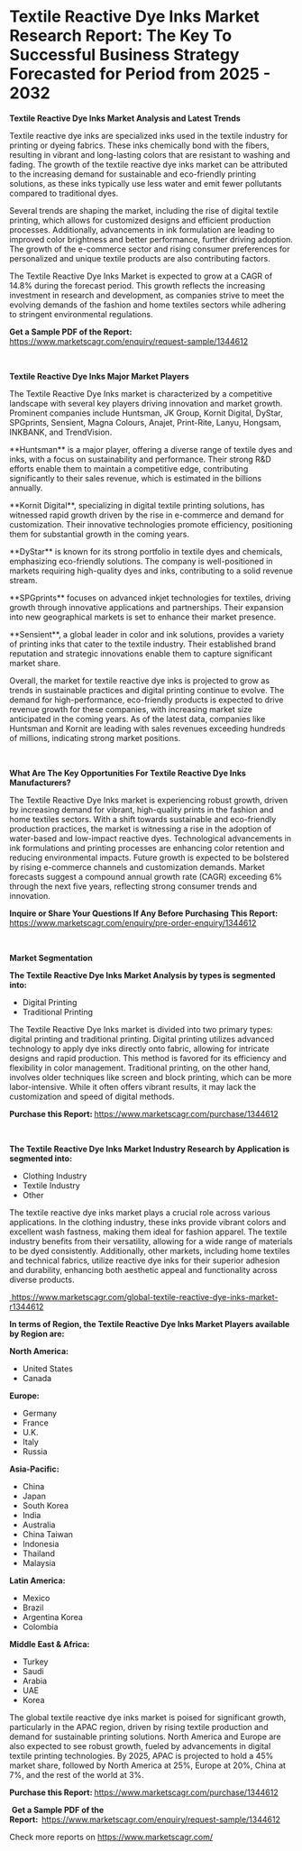 <p><h1>Textile Reactive Dye Inks Market Research Report: The Key To Successful Business Strategy Forecasted for Period from 2025 - 2032</h1></p><p><strong>Textile Reactive Dye Inks Market Analysis and Latest Trends</strong></p>
<p><p>Textile reactive dye inks are specialized inks used in the textile industry for printing or dyeing fabrics. These inks chemically bond with the fibers, resulting in vibrant and long-lasting colors that are resistant to washing and fading. The growth of the textile reactive dye inks market can be attributed to the increasing demand for sustainable and eco-friendly printing solutions, as these inks typically use less water and emit fewer pollutants compared to traditional dyes.</p><p>Several trends are shaping the market, including the rise of digital textile printing, which allows for customized designs and efficient production processes. Additionally, advancements in ink formulation are leading to improved color brightness and better performance, further driving adoption. The growth of the e-commerce sector and rising consumer preferences for personalized and unique textile products are also contributing factors.</p><p>The Textile Reactive Dye Inks Market is expected to grow at a CAGR of 14.8% during the forecast period. This growth reflects the increasing investment in research and development, as companies strive to meet the evolving demands of the fashion and home textiles sectors while adhering to stringent environmental regulations.</p></p>
<p><strong>Get a Sample PDF of the Report:&nbsp;</strong> <a href="https://www.marketscagr.com/enquiry/request-sample/1344612?utm_campaign=2650&utm_medium=2&utm_source=Github&utm_content=ia&utm_term=24032025&utm_id=textile-reactive-dye-inks">https://www.marketscagr.com/enquiry/request-sample/1344612</a></p>
<p>&nbsp;</p>
<p><strong>Textile Reactive Dye Inks Major Market Players</strong></p>
<p><p>The Textile Reactive Dye Inks market is characterized by a competitive landscape with several key players driving innovation and market growth. Prominent companies include Huntsman, JK Group, Kornit Digital, DyStar, SPGprints, Sensient, Magna Colours, Anajet, Print-Rite, Lanyu, Hongsam, INKBANK, and TrendVision.</p><p>**Huntsman** is a major player, offering a diverse range of textile dyes and inks, with a focus on sustainability and performance. Their strong R&D efforts enable them to maintain a competitive edge, contributing significantly to their sales revenue, which is estimated in the billions annually.</p><p>**Kornit Digital**, specializing in digital textile printing solutions, has witnessed rapid growth driven by the rise in e-commerce and demand for customization. Their innovative technologies promote efficiency, positioning them for substantial growth in the coming years.</p><p>**DyStar** is known for its strong portfolio in textile dyes and chemicals, emphasizing eco-friendly solutions. The company is well-positioned in markets requiring high-quality dyes and inks, contributing to a solid revenue stream.</p><p>**SPGprints** focuses on advanced inkjet technologies for textiles, driving growth through innovative applications and partnerships. Their expansion into new geographical markets is set to enhance their market presence.</p><p>**Sensient**, a global leader in color and ink solutions, provides a variety of printing inks that cater to the textile industry. Their established brand reputation and strategic innovations enable them to capture significant market share.</p><p>Overall, the market for textile reactive dye inks is projected to grow as trends in sustainable practices and digital printing continue to evolve. The demand for high-performance, eco-friendly products is expected to drive revenue growth for these companies, with increasing market size anticipated in the coming years. As of the latest data, companies like Huntsman and Kornit are leading with sales revenues exceeding hundreds of millions, indicating strong market positions.</p></p>
<p>&nbsp;</p>
<p><strong>What Are The Key Opportunities For Textile Reactive Dye Inks Manufacturers?</strong></p>
<p><p>The Textile Reactive Dye Inks market is experiencing robust growth, driven by increasing demand for vibrant, high-quality prints in the fashion and home textiles sectors. With a shift towards sustainable and eco-friendly production practices, the market is witnessing a rise in the adoption of water-based and low-impact reactive dyes. Technological advancements in ink formulations and printing processes are enhancing color retention and reducing environmental impacts. Future growth is expected to be bolstered by rising e-commerce channels and customization demands. Market forecasts suggest a compound annual growth rate (CAGR) exceeding 6% through the next five years, reflecting strong consumer trends and innovation.</p></p>
<p><strong>Inquire or Share Your Questions If Any Before Purchasing This Report:</strong> <a href="https://www.marketscagr.com/enquiry/pre-order-enquiry/1344612?utm_campaign=2650&utm_medium=2&utm_source=Github&utm_content=ia&utm_term=24032025&utm_id=textile-reactive-dye-inks">https://www.marketscagr.com/enquiry/pre-order-enquiry/1344612</a></p>
<p>&nbsp;</p>
<p><strong>Market Segmentation</strong></p>
<p><strong>The Textile Reactive Dye Inks Market Analysis by types is segmented into:</strong></p>
<p><ul><li>Digital Printing</li><li>Traditional Printing</li></ul></p>
<p><p>The Textile Reactive Dye Inks market is divided into two primary types: digital printing and traditional printing. Digital printing utilizes advanced technology to apply dye inks directly onto fabric, allowing for intricate designs and rapid production. This method is favored for its efficiency and flexibility in color management. Traditional printing, on the other hand, involves older techniques like screen and block printing, which can be more labor-intensive. While it often offers vibrant results, it may lack the customization and speed of digital methods.</p></p>
<p><strong>Purchase this Report:&nbsp;</strong><a href="https://www.marketscagr.com/purchase/1344612?utm_campaign=2650&utm_medium=2&utm_source=Github&utm_content=ia&utm_term=24032025&utm_id=textile-reactive-dye-inks">https://www.marketscagr.com/purchase/1344612</a></p>
<p>&nbsp;</p>
<p><strong>The Textile Reactive Dye Inks Market Industry Research by Application is segmented into:</strong></p>
<p><ul><li>Clothing Industry</li><li>Textile Industry</li><li>Other</li></ul></p>
<p><p>The textile reactive dye inks market plays a crucial role across various applications. In the clothing industry, these inks provide vibrant colors and excellent wash fastness, making them ideal for fashion apparel. The textile industry benefits from their versatility, allowing for a wide range of materials to be dyed consistently. Additionally, other markets, including home textiles and technical fabrics, utilize reactive dye inks for their superior adhesion and durability, enhancing both aesthetic appeal and functionality across diverse products.</p></p>
<p><a href="https://www.marketscagr.com/global-textile-reactive-dye-inks-market-r1344612?utm_campaign=2650&utm_medium=2&utm_source=Github&utm_content=ia&utm_term=24032025&utm_id=textile-reactive-dye-inks">&nbsp;https://www.marketscagr.com/global-textile-reactive-dye-inks-market-r1344612</a></p>
<p><strong>In terms of Region, the Textile Reactive Dye Inks Market Players available by Region are:</strong></p>
<p>
    <p> <strong> North America: </strong>
        <ul>
            <li>United States</li>
            <li>Canada</li>
        </ul>
        </p> 
    <p> <strong> Europe: </strong>
        <ul>
            <li>Germany</li>
            <li>France</li>
            <li>U.K.</li>
            <li>Italy</li>
            <li>Russia</li>
        </ul>
        </p> 
    <p> <strong> Asia-Pacific: </strong>
        <ul>
            <li>China</li>
            <li>Japan</li>
            <li>South Korea</li>
            <li>India</li>
            <li>Australia</li>
            <li>China Taiwan</li>
            <li>Indonesia</li>
            <li>Thailand</li>
            <li>Malaysia</li>
        </ul>
        </p> 
    <p> <strong> Latin America: </strong>
        <ul>
            <li>Mexico</li>
            <li>Brazil</li>
            <li>Argentina Korea</li>
            <li>Colombia</li>
        </ul>
        </p> 
    <p> <strong> Middle East & Africa: </strong>
        <ul>
            <li>Turkey</li>
            <li>Saudi</li>
            <li>Arabia</li>
            <li>UAE</li>
            <li>Korea</li>
        </ul>
    </p>
    </p>
<p><p>The global textile reactive dye inks market is poised for significant growth, particularly in the APAC region, driven by rising textile production and demand for sustainable printing solutions. North America and Europe are also expected to see robust growth, fueled by advancements in digital textile printing technologies. By 2025, APAC is projected to hold a 45% market share, followed by North America at 25%, Europe at 20%, China at 7%, and the rest of the world at 3%.</p></p>
<p><strong>Purchase this Report: </strong><a href="https://www.marketscagr.com/purchase/1344612?utm_campaign=2650&utm_medium=2&utm_source=Github&utm_content=ia&utm_term=24032025&utm_id=textile-reactive-dye-inks">https://www.marketscagr.com/purchase/1344612</a></p>
<p>&nbsp;<strong>Get a Sample PDF of the Report:&nbsp;&nbsp;</strong><a href="https://www.marketscagr.com/enquiry/request-sample/1344612?utm_campaign=2650&utm_medium=2&utm_source=Github&utm_content=ia&utm_term=24032025&utm_id=textile-reactive-dye-inks">https://www.marketscagr.com/enquiry/request-sample/1344612</a></p>
<p><strong></strong></p>
<p>Check more reports on <a href="https://www.marketscagr.com/?utm_campaign=2650&utm_medium=2&utm_source=Github&utm_content=ia&utm_term=24032025&utm_id=textile-reactive-dye-inks">https://www.marketscagr.com/</a></p>